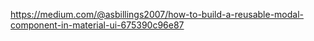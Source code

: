 https://medium.com/@asbillings2007/how-to-build-a-reusable-modal-component-in-material-ui-675390c96e87

